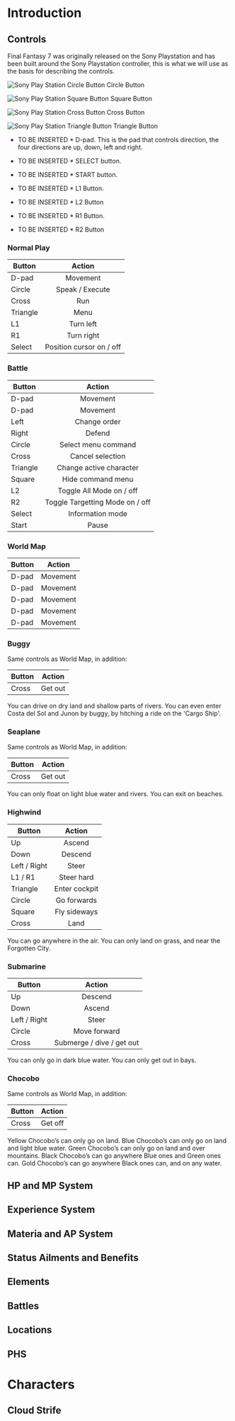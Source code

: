 # Introduction

## Controls
Final Fantasy 7 was originally released on the Sony Playstation and has been built around the Sony Playstation controller, this is what we will use as the basis for describing the controls.

![Sony Play Station Circle Button](Final-Fantasy-7-Walkthrough/docs/general-assets/sony-playstation-circle.jpg) Circle Button

![Sony Play Station Square Button](/general-assets/sony-playstation-square.jpg) Square Button

![Sony Play Station Cross Button](/general-assets/sony-playstation-cross.jpg) Cross Button

![Sony Play Station Triangle Button](/general-assets/sony-playstation-triangle.jpg) Triangle Button

* TO BE INSERTED * D-pad. This is the pad that controls direction, the four directions are up, down, left and right.

* TO BE INSERTED * SELECT button.

* TO BE INSERTED * START button.

* TO BE INSERTED * L1 Button.

* TO BE INSERTED * L2 Button

* TO BE INSERTED * R1 Button.

* TO BE INSERTED * R2 Button

### Normal Play

| Button   |      Action   |
|----------|:-------------:|
| D-pad |  Movement |
| Circle |  Speak / Execute   |
| Cross | Run |
| Triangle | Menu |
| L1 | Turn left |
| R1 | Turn right |
| Select | Position cursor on / off |

### Battle

| Button   |      Action   |
|----------|:-------------:|
| D-pad |  Movement |
| D-pad |  Movement |
| Left |  Change order |
| Right |  Defend |
| Circle |  Select menu command   |
| Cross | Cancel selection |
| Triangle | Change active character |
| Square | Hide command menu |
| L2 | Toggle All Mode on / off |
| R2 | Toggle Targetting Mode on / off |
| Select | Information mode |
| Start | Pause |

### World Map

| Button   |      Action   |
|----------|:-------------:|
| D-pad |  Movement |
| D-pad |  Movement |
| D-pad |  Movement |
| D-pad |  Movement |
| D-pad |  Movement |

### Buggy

Same controls as World Map, in addition:

| Button   |      Action   |
|----------|:-------------:|
| Cross |  Get out |

You can drive on dry land and shallow parts of rivers. You can even enter Costa del Sol and Junon by buggy, by hitching a ride on the 'Cargo Ship'. 


### Seaplane

Same controls as World Map, in addition:

| Button   |      Action   |
|----------|:-------------:|
| Cross |  Get out |

You can only float on light blue water and rivers. You can exit on beaches. 

### Highwind

| Button   |      Action   |
|----------|:-------------:|
| Up |  Ascend |
| Down |  Descend |
| Left / Right |  Steer |
| L1 / R1|  Steer hard |
| Triangle |  Enter cockpit |
| Circle |  Go forwards |
| Square |  Fly sideways |
| Cross |  Land |

You can go anywhere in the air. You can only land on grass, and near the Forgotten City. 

### Submarine

| Button   |      Action   |
|----------|:-------------:|
| Up |  Descend |
| Down |  Ascend |
| Left / Right |  Steer |
| Circle |  Move forward |
| Cross |  Submerge / dive / get out |

You can only go in dark blue water. You can only get out in bays. 

### Chocobo

Same controls as World Map, in addition:

| Button   |      Action   |
|----------|:-------------:|
| Cross |  Get off |

Yellow Chocobo’s can only go on land.
Blue Chocobo’s can only go on land and light blue water.
Green Chocobo’s can only go on land and over mountains.
Black Chocobo’s can go anywhere Blue ones and Green ones can.
Gold Chocobo’s can go anywhere Black ones can, and on any water. 


## HP and MP System

## Experience System

## Materia and AP System

## Status Ailments and Benefits

## Elements

## Battles

## Locations

## PHS

# Characters

## Cloud Strife

## 
